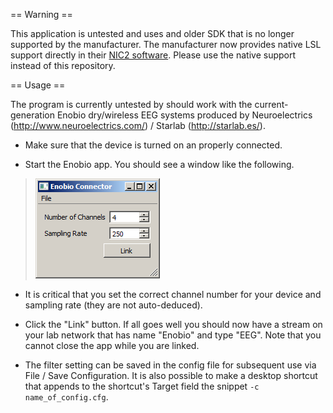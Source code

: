 == Warning ==

This application is untested and uses and older SDK that is no longer supported by the manufacturer.
The manufacturer now provides native LSL support directly in their [NIC2 software](https://www.neuroelectrics.com/solution/software-integrations/nic2). Please use the native support instead of this repository.

== Usage ==

The program is currently untested by should work with the current-generation Enobio dry/wireless EEG systems produced by Neuroelectrics (http://www.neuroelectrics.com/) / Starlab (http://starlab.es/).

  * Make sure that the device is turned on an properly connected.

  * Start the Enobio app. You should see a window like the following.
>![enobio.png](enobio.png)

  * It is critical that you set the correct channel number for your device and sampling rate (they are not auto-deduced).

  * Click the "Link" button. If all goes well you should now have a stream on your lab network that has name "Enobio" and type "EEG". Note that you cannot close the app while you are linked.

  * The filter setting can be saved in the config file for subsequent use via File / Save Configuration. It is also possible to make a desktop shortcut that appends to the shortcut's Target field the snippet `-c name_of_config.cfg`.
